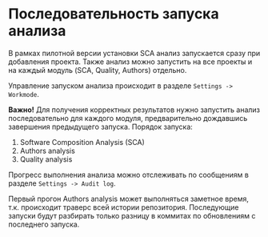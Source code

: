 # Последовательность запуска анализа

В рамках пилотной версии установки SCA анализ запускается сразу при добавления проекта. Также анализ можно запустить на все проекты и на каждый модуль (SCA, Quality, Authors) отдельно.

Управление запуском анализа происходит в разделе `Settings -> Workmode`.

**Важно!** Для получения корректных результатов нужно запустить анализ последовательно для каждого модуля, предварительно дождавшись завершения предыдущего запуска. Порядок запуска:

1. Software Composition Analysis (SCA)
2. Authors analysis
3. Quality analysis

Прогресс выполнения анализа можно отслеживать по сообщениям в разделе `Settings -> Audit log`.

Первый прогон Authors analysis может выполняться заметное время, т.к. происходит траверс всей истории репозитория. Последующие запуски будут разбирать только разницу в коммитах по обновлениям с последнего запуска.
